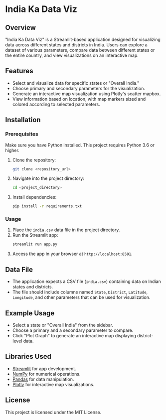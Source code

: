 # India Ka Data Viz

## Overview
"India Ka Data Viz" is a Streamlit-based application designed for visualizing data across different states and districts in India. Users can explore a dataset of various parameters, compare data between different states or the entire country, and view visualizations on an interactive map.

## Features
- Select and visualize data for specific states or "Overall India."
- Choose primary and secondary parameters for the visualization.
- Generate an interactive map visualization using Plotly's scatter mapbox.
- View information based on location, with map markers sized and colored according to selected parameters.

## Installation

### Prerequisites
Make sure you have Python installed. This project requires Python 3.6 or higher.

1. Clone the repository:
    ```bash
    git clone <repository_url>
    ```
2. Navigate into the project directory:
    ```bash
    cd <project_directory>
    ```
3. Install dependencies:
    ```bash
    pip install -r requirements.txt
    ```

### Usage
1. Place the `india.csv` data file in the project directory.
2. Run the Streamlit app:
    ```bash
    streamlit run app.py
    ```
3. Access the app in your browser at `http://localhost:8501`.

## Data File
- The application expects a CSV file (`india.csv`) containing data on Indian states and districts.
- The file should include columns named `State`, `District`, `Latitude`, `Longitude`, and other parameters that can be used for visualization.

## Example Usage
- Select a state or "Overall India" from the sidebar.
- Choose a primary and a secondary parameter to compare.
- Click "Plot Graph" to generate an interactive map displaying district-level data.

## Libraries Used
- [Streamlit](https://streamlit.io/) for app development.
- [NumPy](https://numpy.org/) for numerical operations.
- [Pandas](https://pandas.pydata.org/) for data manipulation.
- [Plotly](https://plotly.com/python/) for interactive map visualizations.

## License
This project is licensed under the MIT License.
